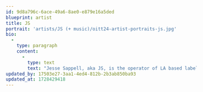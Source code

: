 ```yaml
---
id: 9d8a796c-6ace-49a6-8ae0-e879e16a5ded
blueprint: artist
title: JS
portrait: 'artists/JS (+ music)/oitt24-artist-portraits-js.jpg'
bio:
  -
    type: paragraph
    content:
      -
        type: text
        text: "Jesse Sappell, aka JS, is the operator of LA based label Motion Ward, and 1/2 of the duo JJ+JS with John Jones. The music he’s released on the label and otherwise exists under an umbrella of styles, with an emphasis on world building and emotion. Motion Ward has released music by artists from all over the globe, including Ulla Straus, Hysterical Love Project, AshTreJinkins (Brown Irvin), Perila, Pontiac Streator, Ultrafog, and more. His DJ sets are an expression of presence and feeling states, whether that's club focused or freeform."
updated_by: 17503e27-3aa1-4ed4-812b-2b3ab850ba93
updated_at: 1728429418
---
```


